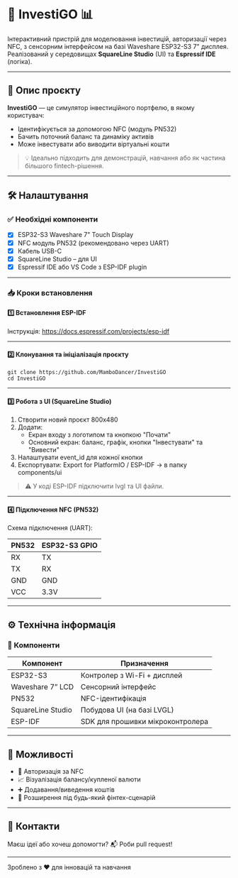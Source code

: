 ﻿
# 💼 InvestiGO 📊

Інтерактивний пристрій для моделювання інвестицій, авторизації через NFC, з сенсорним інтерфейсом на базі Waveshare ESP32-S3 7" дисплея. Реалізований у середовищах **SquareLine Studio** (UI) та **Espressif IDE** (логіка).

---

## 🔎 Опис проєкту

**InvestiGO** — це симулятор інвестиційного портфелю, в якому користувач:

- Ідентифікується за допомогою NFC (модуль PN532)
- Бачить поточний баланс та динаміку активів
- Може інвестувати або виводити віртуальні кошти

> 💡 Ідеально підходить для демонстрацій, навчання або як частина більшого fintech-рішення.

---

## 🛠️ Налаштування

### ✅ Необхідні компоненти

- [x] ESP32-S3 Waveshare 7" Touch Display
- [x] NFC модуль PN532 (рекомендовано через UART)
- [x] Кабель USB-C
- [x] SquareLine Studio – для UI
- [x] Espressif IDE або VS Code з ESP-IDF plugin

---

### 📥 Кроки встановлення

#### 1️⃣ Встановлення ESP-IDF

Інструкція: https://docs.espressif.com/projects/esp-idf

---

#### 2️⃣ Клонування та ініціалізація проєкту

```
git clone https://github.com/MamboDancer/InvestiGO
cd InvestiGO
```

---

#### 3️⃣ Робота з UI (SquareLine Studio)

1. Створити новий проєкт 800x480
2. Додати:
   - Екран входу з логотипом та кнопкою "Почати"
   - Основний екран: баланс, графік, кнопки "Інвестувати" та "Вивести"
3. Налаштувати event_id для кожної кнопки
4. Експортувати:
   Export for PlatformIO / ESP-IDF → в папку components/ui

> ⚠️ У коді ESP-IDF підключити lvgl та UI файли.

---

#### 4️⃣ Підключення NFC (PN532)

Схема підключення (UART):

PN532    | ESP32-S3 GPIO
-------- | --------------
RX       | TX
TX       | RX
GND      | GND
VCC      | 3.3V

---


## ⚙️ Технічна інформація

### 🧠 Компоненти

Компонент           | Призначення
--------------------|-------------------------------
ESP32-S3            | Контролер з Wi-Fi + дисплей
Waveshare 7” LCD    | Сенсорний інтерфейс
PN532               | NFC-ідентифікація
SquareLine Studio   | Побудова UI (на базі LVGL)
ESP-IDF             | SDK для прошивки мікроконтролера

---

## 🚀 Можливості

- 🔐 Авторизація за NFC
- 📈 Візуалізація балансу/купленої валюти
- ➕ Додавання/виведення коштів
- 🧩 Розширення під будь-який фінтех-сценарій

---

## 📩 Контакти

Маєш ідеї або хочеш допомогти?
📬 Роби pull request!

---

Зроблено з ❤️ для інновацій та навчання
